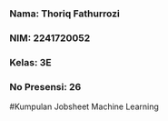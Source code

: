 ###  Nama: Thoriq Fathurrozi
###  NIM: 2241720052
###  Kelas:  3E
###  No Presensi: 26

#Kumpulan Jobsheet Machine Learning 
